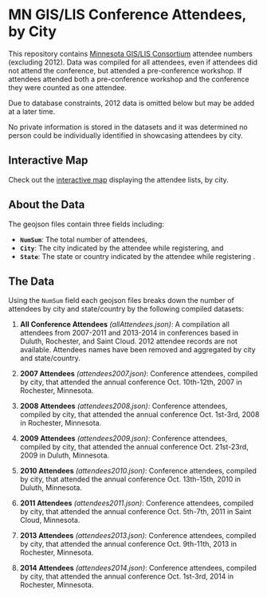 # MN GIS/LIS Conference Attendees, by City

This repository contains [Minnesota GIS/LIS Consortium](http://www.mngislis.org) attendee numbers (excluding 2012). Data was compiled for all attendees, even if attendees did not attend the conference, but attended a pre-conference workshop. If attendees attended both a pre-conference workshop and the conference they were counted as one attendee. 

Due to database constraints, 2012 data is omitted below but may be added at a later time.

No private information is stored in the datasets and it was determined no person could be individually identified in showcasing attendees by city.

## Interactive Map
Check out the [interactive map](http://geospatialem.github.io/mngislis-attendees) displaying the attendee lists, by city.

## About the Data
The geojson files contain three fields including:   
-  **`NumSum`**: The total number of attendees,   
-  **`City`**: The city indicated by the attendee while registering, and  
-  **`State`**: The state or country indicated by the attendee while registering .  


## The Data
Using the `NumSum` field each geojson files breaks down the number of attendees by city and state/country by the following compiled datasets:

1. **All Conference Attendees** *(allAttendees.json)*: A compilation all attendees from 2007-2011 and 2013-2014 in conferences based in Duluth, Rochester, and Saint Cloud. 2012 attendee records are not available. Attendees names have been removed and aggregated by city and state/country.  

2. **2007 Attendees** *(attendees2007.json)*: Conference attendees, compiled by city, that attended the annual conference Oct. 10th-12th, 2007 in Rochester, Minnesota.

3. **2008 Attendees** *(attendees2008.json)*: Conference attendees, compiled by city, that attended the annual conference Oct. 1st-3rd, 2008 in Rochester, Minnesota.

4. **2009 Attendees** *(attendees2009.json)*: Conference attendees, compiled by city, that attended the annual conference Oct. 21st-23rd, 2009 in Duluth, Minnesota.

5. **2010 Attendees** *(attendees2010.json)*: Conference attendees, compiled by city, that attended the annual conference Oct. 13th-15th, 2010 in Duluth, Minnesota.

6. **2011 Attendees** *(attendees2011.json)*: Conference attendees, compiled by city, that attended the annual conference Oct. 5th-7th, 2011 in Saint Cloud, Minnesota.

7. **2013 Attendees** *(attendees2013.json)*: Conference attendees, compiled by city, that attended the annual conference Oct. 9th-11th, 2013 in Rochester, Minnesota.

8. **2014 Attendees** *(attendees2014.json)*: Conference attendees, compiled by city, that attended the annual conference Oct. 1st-3rd, 2014 in Rochester, Minnesota.